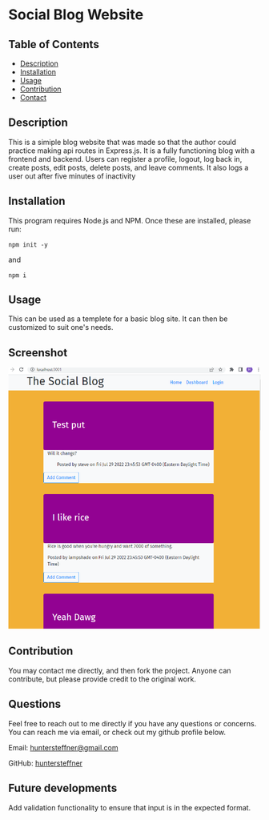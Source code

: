 # Social Blog Website

## Table of Contents

- [Description](#description)
- [Installation](#installation)
- [Usage](#usage)
- [Contribution](#contribution)
- [Contact](#contact)

## Description

This is a simiple blog website that was made so that the author could practice making api routes in Express.js. It is a fully functioning blog with a frontend and backend. Users can register a profile, logout, log back in, create posts, edit posts, delete posts, and leave comments. It also logs a user out after five minutes of inactivity

## Installation

This program requires Node.js and NPM. Once these are installed, please run:

```
npm init -y
```
and

```
npm i
```

## Usage

This can be used as a templete for a basic blog site. It can then be customized to suit one's needs.


## Screenshot

![Alt text](./Assets/Screenshot.png "Optional Title")

## Contribution

You may contact me directly, and then fork the project. Anyone can contribute, but please provide credit to the original work.

## Questions

Feel free to reach out to me directly if you have any questions or concerns. You can reach me via email, or check out my github profile below.

Email: huntersteffner@gmail.com

GitHub: [huntersteffner](https://github.com/huntersteffner/)

## Future developments

Add validation functionality to ensure that input is in the expected format.
